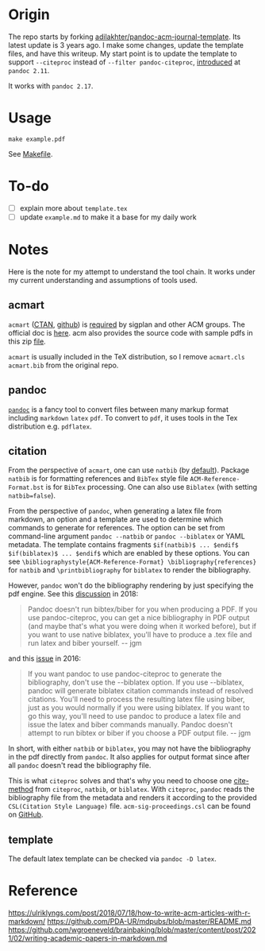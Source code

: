 # Origin

The repo starts by forking [adilakhter/pandoc-acm-journal-template](https://github.com/adilakhter/pandoc-acm-journal-template). Its latest update is 3 years ago. I make some changes, update the template files, and have this writeup. My start point is to update the template to support `--citeproc` instead of `--filter pandoc-citeproc`, [introduced](https://github.com/jgm/pandoc/blob/master/changelog.md#pandoc-211-2020-10-11) at `pandoc 2.11`.

It works with `pandoc 2.17`. 

# Usage

`make example.pdf`

See [Makefile](./Makefile).

# To-do

- [ ] explain more about `template.tex`
- [ ] update `example.md` to make it a base for my daily work

# Notes

Here is the note for my attempt to understand the tool chain. It works under my current understanding and assumptions of tools used.

## acmart

`acmart` ([CTAN](https://ctan.org/pkg/acmart?lang=en), [github](https://github.com/borisveytsman/acmart)) is [required](https://www.sigplan.org/Resources/Author/) by sigplan and other ACM groups. The official doc is [here](https://www.acm.org/binaries/content/assets/publications/consolidated-tex-template/acmart.pdf). acm also provides the source code with sample pdfs in this zip [file](https://www-acm-org.proxy1.library.jhu.edu/binaries/content/assets/publications/consolidated-tex-template/acmart-primary.zip).

`acmart` is usually included in the TeX distribution, so I remove `acmart.cls` `acmart.bib` from the original repo.

## pandoc

[`pandoc`](https://pandoc.org/) is a fancy tool to convert files between many markup format including `markdown` `latex` `pdf`. To convert to `pdf`, it uses tools in the Tex distribution e.g. `pdflatex`.

## citation

From the perspective of `acmart`, one can use `natbib` (by [default](https://github.com/borisveytsman/acmart/blob/0fc7666839026f055eff3432eb3953c7c1a0624d/acmart.dtx?_pjax=%23js-repo-pjax-container%3Afirst-of-type%2C%20div%5Bitemtype%3D%22http%3A%2F%2Fschema.org%2FSoftwareSourceCode%22%5D%20main%3Afirst-of-type%2C%20%5Bdata-pjax-container%5D%3Afirst-of-type#L1420)). Package `natbib` is for formatting references and `BibTex` style file `ACM-Reference-Format.bst` is for `BibTex` processing. One can also use `Biblatex` (with setting `natbib=false`).

From the perspective of `pandoc`, when generating a latex file from markdown, an option and a template are used to determine which commands to generate for references. The option can be set from command-line argument `pandoc --natbib` or `pandoc --biblatex` or YAML metadata. The template contains fragments `$if(natbib)$ ... $endif$` `$if(biblatex)$ ... $endif$` which are enabled by these options. You can see `\bibliographystyle{ACM-Reference-Format} \bibliography{references}` for `natbib` and `\printbibliography` for `biblatex` to render the bibliography.

However, `pandoc` won't do the bibliography rendering by just specifying the pdf engine. See this [discussion](https://groups.google.com/g/pandoc-discuss/c/MgQ050t21W0/m/i1vgmRbLBQAJ) in 2018:

> Pandoc doesn't run bibtex/biber for you when producing
> a PDF. If you use pandoc-citeproc, you can get a nice
> bibliography in PDF output (and maybe that's what you
> were doing when it worked before), but if you want to use
> native biblatex, you'll have to produce a .tex file
> and run latex and biber yourself.
> -- jgm

and this [issue](https://github.com/jgm/pandoc/issues/2795#issuecomment-198560703) in 2016:

> If you want pandoc to use pandoc-citeproc to generate the bibliography, don't use the --biblatex option.
> If you use --biblatex, pandoc will generate biblatex citation commands instead of resolved citations. You'll need to process the resulting latex file using biber, just as you would normally if you were using biblatex. If you want to go this way, you'll need to use pandoc to produce a latex file and issue the latex and biber commands manually. Pandoc doesn't attempt to run bibtex or biber if you choose a PDF output file.
> -- jgm

In short, with either `natbib` or `biblatex`, you may not have the bibliography in the pdf directly from `pandoc`. It also applies for output format since after all `pandoc` doesn't read the bibliography file. 

This is what `citeproc` solves and that's why you need to choose one [cite-method](https://pandoc.org/MANUAL.html#citations) from `citeproc`, `natbib`, or `biblatex`. With `citeproc`, `pandoc` reads the bibliography file from the metadata and renders it according to the provided `CSL(Citation Style Language)` file. `acm-sig-proceedings.csl` can be found on [GitHub](https://github.com/citation-style-language/styles/blob/master/acm-sig-proceedings.csl).

## template

The default latex template can be checked via `pandoc -D latex`.

# Reference

https://ulriklyngs.com/post/2018/07/18/how-to-write-acm-articles-with-r-markdown/
https://github.com/PDA-UR/mdpubs/blob/master/README.md
https://github.com/wgroeneveld/brainbaking/blob/master/content/post/2021/02/writing-academic-papers-in-markdown.md